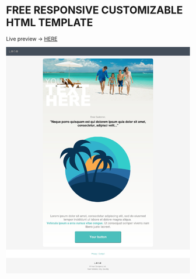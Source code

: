 # FREE RESPONSIVE CUSTOMIZABLE HTML TEMPLATE

Live preview -> [HERE](https://mihneamanolache.github.io/responsive-html-email-template/)

![ScreenShot](https://github.com/mihneamanolache/responsive-html-email-template/blob/master/Asstets/Preview.jpeg?raw=true)